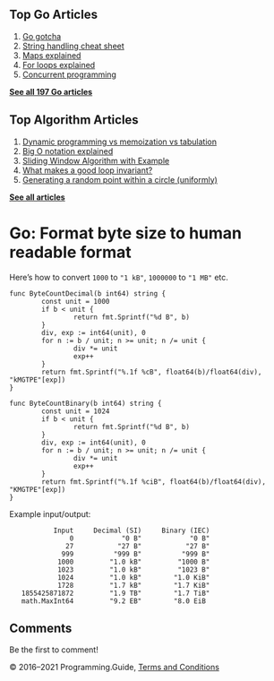 <span class="underline"></span>

<span class="underline"></span>

Top Go Articles
---------------

1.  [Go gotcha](go-gotcha.html)
2.  [String handling cheat sheet](string-functions-reference-cheat-sheet.html)
3.  [Maps explained](maps-explained.html)
4.  [For loops explained](for-loop.html)
5.  [Concurrent programming](go-concurrency-tutorial.html)

[**See all 197 Go articles**](index.html)

<span class="underline"></span>

Top Algorithm Articles
----------------------

1.  [Dynamic programming vs memoization vs tabulation](../dynamic-programming-vs-memoization-vs-tabulation.html)
2.  [Big O notation explained](../big-o-notation-explained.html)
3.  [Sliding Window Algorithm with Example](../sliding-window-example.html)
4.  [What makes a good loop invariant?](../what-makes-a-good-loop-invariant.html)
5.  [Generating a random point within a circle (uniformly)](../random-point-within-circle.html)

[**See all articles**](../index.html)

Go: Format byte size to human readable format
=============================================

Here’s how to convert `1000` to `"1 kB"`, `1000000` to `"1 MB"` etc.

    func ByteCountDecimal(b int64) string {
            const unit = 1000
            if b < unit {
                    return fmt.Sprintf("%d B", b)
            }
            div, exp := int64(unit), 0
            for n := b / unit; n >= unit; n /= unit {
                    div *= unit
                    exp++
            }
            return fmt.Sprintf("%.1f %cB", float64(b)/float64(div), "kMGTPE"[exp])
    }

    func ByteCountBinary(b int64) string {
            const unit = 1024
            if b < unit {
                    return fmt.Sprintf("%d B", b)
            }
            div, exp := int64(unit), 0
            for n := b / unit; n >= unit; n /= unit {
                    div *= unit
                    exp++
            }
            return fmt.Sprintf("%.1f %ciB", float64(b)/float64(div), "KMGTPE"[exp])
    }

Example input/output:

               Input     Decimal (SI)     Binary (IEC)
                   0            "0 B"            "0 B"
                  27           "27 B"           "27 B"
                 999          "999 B"          "999 B"
                1000         "1.0 kB"         "1000 B"
                1023         "1.0 kB"         "1023 B"
                1024         "1.0 kB"        "1.0 KiB"
                1728         "1.7 kB"        "1.7 KiB"
       1855425871872         "1.9 TB"        "1.7 TiB"
       math.MaxInt64         "9.2 EB"        "8.0 EiB

Comments
--------

Be the first to comment!

© 2016–2021 Programming.Guide, [Terms and Conditions](../terms-and-conditions.html)
